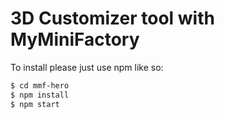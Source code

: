 # 3D Customizer tool with MyMiniFactory

To install please just use npm like so:

```bash
$ cd mmf-hero
$ npm install
$ npm start
```


